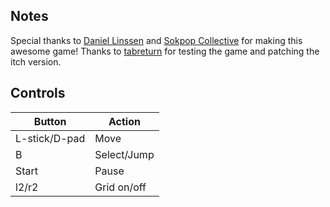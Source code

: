 ## Notes

Special thanks to [Daniel Linssen](https://daniellinssen.games) and [Sokpop Collective](https://sokpop.itch.io) for making this awesome game!
Thanks to [tabreturn](https://portmaster.games/profile.html?porter=tabreturn) for testing the game and patching the itch version.

## Controls

| Button | Action |
|--|--| 
|L-stick/D-pad|Move|
|B|Select/Jump|
|Start|Pause|
|l2/r2|Grid on/off|


